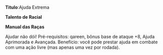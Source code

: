 **Titulo**:Ajuda Extrema

**Talento de Racial**

**Manual das Raças**

 Ajudar não dói! Pré-requisitos: qareen, bônus base de ataque +8, Ajuda Aprimorada e Avançada. Benefício: você pode prestar ajuda em combate com uma ação livre (mas apenas uma vez por rodada).